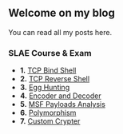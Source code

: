 ## Welcome on my blog

You can read all my posts here. 

### SLAE Course & Exam

- **1.** [TCP Bind Shell](/SLAE/Shell-Bind-TCP)
- **2.** [TCP Reverse Shell](/SLAE/Shell-Reverse-TCP)
- **3.** [Egg Hunting](/SLAE/Egg-Hunting)
- **4.** [Encoder and Decoder](/SLAE/Encoder-and-Decoder)
- **5.** [MSF Payloads Analysis](/SLAE/MSF-Payloads-Analysis)
- **6.** [Polymorphism](/SLAE/Polymorphism)
- **7.** [Custom Crypter](/SLAE/Custom-Crypter)

